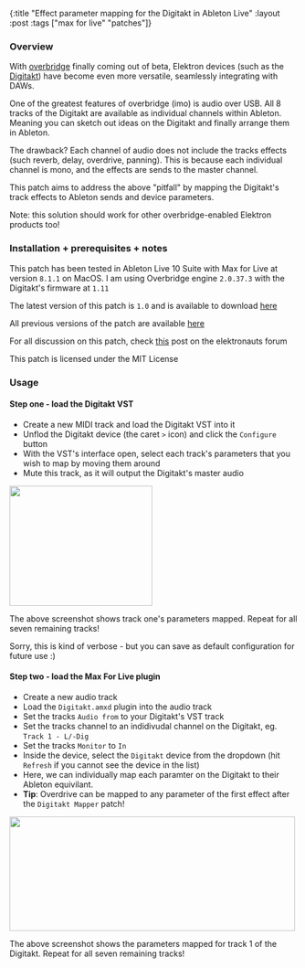 {:title "Effect parameter mapping for the Digitakt in Ableton Live"
 :layout :post
 :tags  ["max for live" "patches"]}

### Overview

With [overbridge](https://www.elektron.se/overbridge/) finally coming out of beta, Elektron devices (such as the [Digitakt](https://www.elektron.se/products/digitakt/)) have become even more versatile, seamlessly integrating with DAWs.

One of the greatest features of overbridge (imo) is audio over USB. All 8 tracks of the Digitakt are available as individual channels within Ableton. Meaning you can sketch out ideas on the Digitakt and finally arrange them in Ableton. 

The drawback? Each channel of audio does not include the tracks effects (such reverb, delay, overdrive, panning). This is because each individual channel is mono, and the effects are sends to the master channel. 

This patch aims to address the above "pitfall" by mapping the Digitakt's track effects to Ableton sends and device parameters. 

Note: this solution should work for other overbridge-enabled Elektron products too!

### Installation + prerequisites + notes

This patch has been tested in Ableton Live 10 Suite with Max for Live at version `8.1.1` on MacOS. I am using Overbridge engine `2.0.37.3` with the Digitakt's firmware at `1.11`

The latest version of this patch is `1.0` and is available to download [here](https://github.com/wavejumper/digitakt-live/archive/1.0.zip)

All previous versions of the patch are available [here](https://github.com/wavejumper/digitakt-live/releases)

For all discussion on this patch, check [this](https://www.elektronauts.com/t/max-patch-for-effect-parameter-mapping-in-ableton-live/130406) post on the elektronauts forum

This patch is licensed under the MIT License

### Usage

#### Step one - load the Digitakt VST

* Create a new MIDI track and load the Digitakt VST into it
* Unflod the Digitakt device (the caret `>` icon) and click the `Configure` button
* With the VST's interface open, select each track's parameters that you wish to map by moving them around
* Mute this track, as it will output the Digitakt's master audio

<img src="https://i.imgur.com/H3J2bIM.png" width="250" height="210"></img>

The above screenshot shows track one's parameters mapped. Repeat for all seven remaining tracks!

Sorry, this is kind of verbose - but you can save as default configuration for future use :)

#### Step two - load the Max For Live plugin

* Create a new audio track 
* Load the `Digitakt.amxd` plugin into the audio track
* Set the tracks `Audio from` to your Digitakt's VST track
* Set the tracks channel to an indidivudal channel on the Digitakt, eg.  `Track 1 - L/-Dig`
* Set the tracks `Monitor` to `In`
* Inside the device, select the `Digitakt` device from the dropdown (hit `Refresh` if you cannot see the device in the list)
* Here, we can individually map each paramter on the Digitakt to their Ableton equivilant. 
* **Tip**: Overdrive can be mapped to any parameter of the first effect after the `Digitakt Mapper` patch!

<img src="https://i.imgur.com/ZOqly5p.png" height="200px" width="500px"></img>

The above screenshot shows the parameters mapped for track 1 of the Digitakt. Repeat for all seven remaining tracks!

